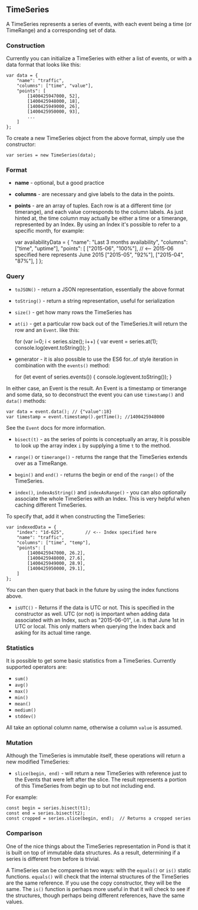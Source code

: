## TimeSeries

A TimeSeries represents a series of events, with each event being a time (or TimeRange) and a corresponding set of data.

### Construction

Currently you can initialize a TimeSeries with either a list of events, or with a data format that looks like this:

    var data = {
        "name": "traffic",
        "columns": ["time", "value"],
        "points": [
            [1400425947000, 52],
            [1400425948000, 18],
            [1400425949000, 26],
            [1400425950000, 93],
            ...
        ]
    };

To create a new TimeSeries object from the above format, simply use the constructor:

    var series = new TimeSeries(data);

### Format

  * **name** - optional, but a good practice
  * **columns** - are necessary and give labels to the data in the points.
  * **points** - are an array of tuples. Each row is at a different time (or timerange), and each value corresponds to the column labels. As just hinted at, the time column may actually be either a time or a timerange, represented by an Index. By using an Index it's possible to refer to a specific month, for example:

    var availabilityData = {
        "name": "Last 3 months availability",
        "columns": ["time", "uptime"],
        "points": [
            ["2015-06", "100%"],   // <-- 2015-06 specified here represents June 2015
            ["2015-05", "92%"],
            ["2015-04", "87%"],
        ]
    };

### Query

 * `toJSON()` - return a JSON representation, essentially the above format
 * `toString()` - return a string representation, useful for serialization
 * `size()` - get how many rows the TimeSeries has
 * `at(i)` - get a particular row back out of the TimeSeries.It will return the row and an `Event`. like this:

    for (var i=0; i < series.size(); i++) {
        var event = series.at(1);
        console.log(event.toString());
    }

 * generator - it is also possible to use the ES6 for..of style iteration in combination with the `events()` method:

    for (let event of series.events()) {
        console.log(event.toString());
    }

In either case, an Event is the result. An Event is a timestamp or timerange and some data, so to deconstruct the event you can use `timestamp()` and `data()` methods:

    var data = event.data(); // {"value":18}
    var timestamp = event.timestamp().getTime(); //1400425948000

See the `Event` docs for more information.

* `bisect(t)` - as the series of points is conceptually an array, it is possible to look up the array index `i` by supplying a time `t` to the  method.

* `range()` or `timerange()` - returns the range that the TimeSeries extends over as a TimeRange.

* `begin()` and `end()` - returns the begin or end of the `range()` of the TimeSeries.

* `index()`, `indexAsString()` and `indexAsRange()` - you can also optionally associate the whole TimeSeries with an Index. This is very helpful when caching different TimeSeries.

To specify that, add it when constructing the TimeSeries:

    var indexedData = {
        "index": "1d-625",        // <-- Index specified here
        "name": "traffic",
        "columns": ["time", "temp"],
        "points": [
            [1400425947000, 26.2],
            [1400425948000, 27.6],
            [1400425949000, 28.9],
            [1400425950000, 29.1],
        ]
    };

You can then query that back in the future by using the index functions above.

* `isUTC()` - Returns if the data is UTC or not. This is specified in the constructor as well. UTC (or not) is important when adding data associated with an Index, such as "2015-06-01", i.e. is that June 1st in UTC or local. This only matters when querying the Index back and asking for its actual time range.

### Statistics

It is possible to get some basic statistics from a TimeSeries. Currently supported operators are:

* `sum()`
* `avg()`
* `max()`
* `min()`
* `mean()`
* `medium()`
* `stddev()`

All take an optional column name, otherwise a column `value` is assumed.

### Mutation

Although the TimeSeries is immutable itself, these operations will return a new modified TimeSeries:

 * `slice(begin, end)` - will return a new TimeSeries with reference just to the Events that were left after the slice. The result represents a portion of this TimeSeries from begin up to but not including end.

For example:

    const begin = series.bisect(t1);
    const end = series.bisect(t2);
    const cropped = series.slice(begin, end);  // Returns a cropped series

### Comparison

One of the nice things about the TimeSeries representation in Pond is that it is built on top of immutable data structures. As a result, determining if a series is different from before is trivial.

A TimeSeries can be compared in two ways: with the `equals()` or `is()` static functions. `equals()` will check that the internal structures of the TimeSeries are the same reference. If you use the copy constructor, they will be the same. The `is()` function is perhaps more useful in that it will check to see if the structures, though perhaps being different references, have the same values.
